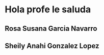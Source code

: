 <html>
<head>
    </head>
<body>
  <h1>Hola profe le saluda </h1>
    <h2>Rosa Susana Garcia Navarro </h2>
    <h2>Sheily Anahi Gonzalez Lopez </h2>
</cuerpo>
</html>
